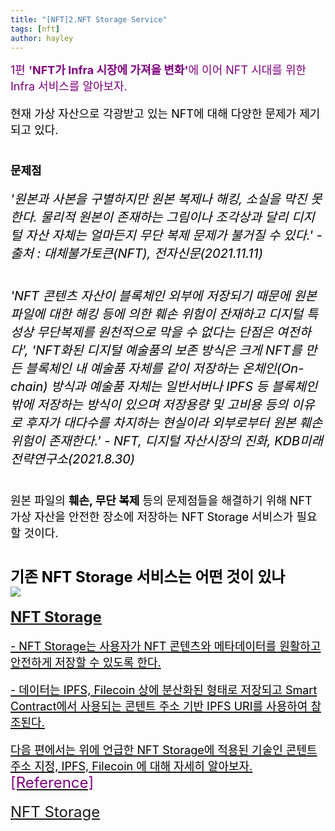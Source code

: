 ```yaml
---
title: "[NFT]2.NFT Storage Service"
tags: [nft]
author: hayley
---
```

<html>
    <head>
        <body>
        <font size="4" color="purple" >
        <div>1편 <b>'NFT가 Infra 시장에 가져올 변화'</b>에 이어 NFT 시대를 위한 Infra 서비스를 알아보자.
        <font size="4" color="black">
        <p>현재 가상 자산으로 각광받고 있는 NFT에 대해 다양한 문제가 제기되고 있다.
        <br><br>
        <p><b> 문제점</b>  
        <p>	
        <span style="font-size:15pt; font-style:italic">
            '원본과 사본을 구별하지만 원본 복제나 해킹, 소실을 막진 못한다. 물리적 원본이 존재하는 그림이나 조각상과 달리 디지털 자산 자체는 얼마든지 무단 복제 문제가 불거질 수 있다.' - 출처 : 대체불가토큰(NFT), 전자신문(2021.11.11)</span>
        <br><br>
        <p>
        <span style="font-size:15pt; font-style:italic">   'NFT 콘텐츠 자산이 블록체인 외부에 저장되기 때문에 원본 파일에 대한 해킹 등에 의한 훼손 위험이 잔재하고 디지털 특성상 무단복제를 원천적으로 막을 수 없다는 단점은 여전하다', 'NFT화된 디지털 예술품의 보존 방식은 크게 NFT를 만든 블록체인 내 예술품 자체를 같이 저장하는 온체인(On-chain) 방식과 예술품 자체는 일반서버나 IPFS 등 블록체인 밖에 저장하는 방식이 있으며 저장용량 및 고비용 등의 이유로 후자가 대다수를 차지하는 현실이라 외부로부터 원본 훼손 위험이 존재한다.' - NFT, 디지털 자산시장의 진화, KDB미래전략연구소(2021.8.30) </span>
         <br><br>
         <p>원본 파일의 <b>훼손, 무단 복제</b> 등의 문제점들을 해결하기 위해 NFT 가상 자산을 안전한 장소에 저장하는 NFT Storage 서비스가 필요할 것이다.
        <br><br> 
        <p> <font size="5" color="black"><b>기존 NFT Storage 서비스는 어떤 것이 있나</b>
        <br><img src="https://nft.storage/images/logo-nft.storage.svg" align="center">
        <p><font size="5" color="purple" align="center"><a href="https://nft.storage/"><b>NFT Storage</b>
        <font size="4" color="black">
        <p>- NFT Storage는 사용자가 NFT 콘텐츠와 메타데이터를 원활하고 안전하게 저장할 수 있도록 한다.
        <p>- 데이터는 IPFS, Filecoin 상에 분산화된 형태로 저장되고 Smart Contract에서 사용되는 콘텐트 주소 기반 IPFS URI를 사용하여 참조된다. 
        <p>
        <p>다음 편에서는 위에 언급한 NFT Storage에 적용된 기술인 콘텐트 주소 지정, IPFS, Filecoin 에 대해 자세히 알아보자.
         <br>
         <font size="5" color="purple">[Reference]
          <p><a href="https://nft.storage/">NFT Storage 
            
          
    



